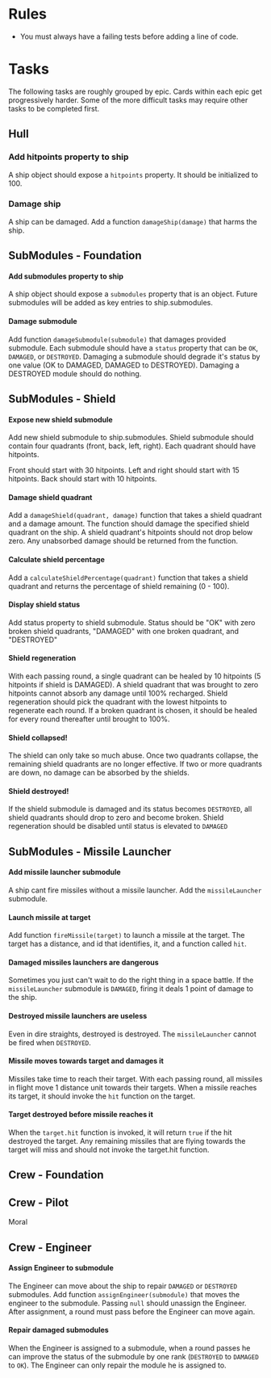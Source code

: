 # Rules
* You must always have a failing tests before adding a line of code.

# Tasks
The following tasks are roughly grouped by epic. Cards within each epic get progressively harder. Some of the more difficult
tasks may require other tasks to be completed first.

## Hull

### Add hitpoints property to ship
A ship object should expose a ```hitpoints``` property. It should be initialized to 100.

### Damage ship
A ship can be damaged. Add a function ```damageShip(damage)``` that harms the ship.

## SubModules - Foundation

#### Add submodules property to ship
A ship object should expose a ```submodules``` property that is an object. Future submodules will be added as key entries
to ship.submodules.

#### Damage submodule
Add function ```damageSubmodule(submodule)``` that damages provided submodule. Each submodule should have a ```status```
property that can be ```OK```, ```DAMAGED```, or ```DESTROYED```. Damaging a submodule should degrade it's status by 
one value (OK to DAMAGED, DAMAGED to DESTROYED). Damaging a DESTROYED module should do nothing.

## SubModules - Shield

#### Expose new shield submodule
Add new shield submodule to ship.submodules. Shield submodule should contain four quadrants (front, back, left, right).
Each quadrant should have hitpoints. 

Front should start with 30 hitpoints.
Left and right should start with 15 hitpoints.
Back should start with 10 hitpoints.

#### Damage shield quadrant
Add a ```damageShield(quadrant, damage)``` function that takes a shield quadrant and a damage amount. The function should damage the specified
shield quadrant on the ship. A shield quadrant's hitpoints should not drop below zero. Any unabsorbed damage should be
returned from the function.

#### Calculate shield percentage
Add a ```calculateShieldPercentage(quadrant)``` function that takes a shield quadrant and returns the percentage of 
shield remaining (0 - 100).

#### Display shield status
Add status property to shield submodule. Status should be "OK" with zero broken shield quadrants, "DAMAGED" with one broken
quadrant, and "DESTROYED"

#### Shield regeneration
With each passing round, a single quadrant can be healed by 10 hitpoints (5 hitpoints if shield is DAMAGED). A shield 
quadrant that was brought to zero hitpoints cannot absorb any damage until 100% recharged. Shield regeneration should 
pick the quadrant with the lowest hitpoints to regenerate each round. If a broken quadrant is chosen, it should be healed 
for every round thereafter until brought to 100%.

#### Shield collapsed! 
The shield can only take so much abuse. Once two quadrants collapse, the remaining shield quadrants are no longer effective.
If two or more quadrants are down, no damage can be absorbed by the shields.

#### Shield destroyed! 
If the shield submodule is damaged and its status becomes ```DESTROYED```, all shield quadrants should drop to zero and 
become broken. Shield regeneration should be disabled until status is elevated to ```DAMAGED```

## SubModules - Missile Launcher

#### Add missile launcher submodule
A ship cant fire missiles without a missile launcher. Add the ```missileLauncher``` submodule.

#### Launch missile at target
Add function ```fireMissile(target)``` to launch a missile at the target. The target has a distance, and id that identifies,
it, and a function called ```hit```. 

#### Damaged missiles launchers are dangerous
Sometimes you just can't wait to do the right thing in a space battle. If the ```missileLauncher``` submodule is 
```DAMAGED```, firing it deals 1 point of damage to the ship.

#### Destroyed missile launchers are useless
Even in dire straights, destroyed is destroyed. The ```missileLauncher``` cannot be fired when ```DESTROYED```.

#### Missile moves towards target and damages it
Missiles take time to reach their target. With each passing round, all missiles in flight move 1 distance unit towards 
their targets. When a missile reaches its target, it should invoke the ```hit``` function on the target.

#### Target destroyed before missile reaches it
When the ```target.hit``` function is invoked, it will return ```true``` if the hit destroyed the target. Any remaining
missiles that are flying towards the target will miss and should not invoke the target.hit function.

## Crew - Foundation

## Crew - Pilot
Moral

## Crew - Engineer

#### Assign Engineer to submodule
The Engineer can move about the ship to repair ```DAMAGED``` or ```DESTROYED``` submodules. Add function 
```assignEngineer(submodule)``` that moves the engineer to the submodule. Passing ```null``` should unassign the
Engineer. After assignment, a round must pass before the Engineer can move again.

#### Repair damaged submodules
When the Engineer is assigned to a submodule, when a round passes he can improve the status of the submodule by one 
rank (```DESTROYED``` to ```DAMAGED``` to ```OK```). The Engineer can only repair the module he is assigned to.